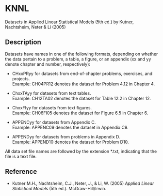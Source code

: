 # KNNL
Datasets in Applied Linear Statistical Models (5th ed.) by Kutner, Nachtsheim, Neter & Li (2005)

## Description
Datasets have names in one of the following formats, depending on whether the data pertain to a problem, a table, a figure, or an appendix (xx and yy denote chapter and number, respectively):

* CHxxPRyy for datasets from end-of-chapter problems, exercises, and projects.  
  Example: CH04PR12 denotes the dataset for Problem 4.12 in Chapter 4.

* ChxxTAyy for datasets from text tables.  
  Example: CH12TA02 denotes the dataset for Table 12.2 in Chapter 12.

* ChxxFIyy for datasets from text figures.  
  Example: CH06FI05 denotes the dataset for Figure 6.5 in Chapter 6.

* APPENCyy for datasets from Appendix C.  
  Example: APPENC09 denotes the dataset in Appendix C9.

* APPENDyy for datasets from problems in Appendix D.  
  Example: APPEND10 denotes the dataset for Problem D10.

All data set file names are followed by the extension *.txt, indicating that the file is a text file.

## Reference

* Kutner M.H., Nachtsheim, C.J., Neter, J., & Li, W. (2005) *Applied Linear Statistical Models* (5th ed.). McGraw-Hill/Irwin.